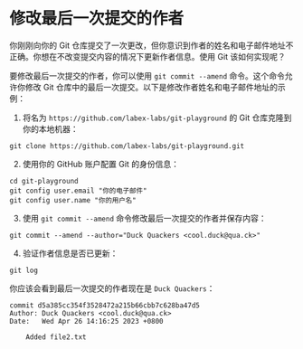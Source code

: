 # 修改最后一次提交的作者

你刚刚向你的 Git 仓库提交了一次更改，但你意识到作者的姓名和电子邮件地址不正确。你想在不改变提交内容的情况下更新作者信息。使用 Git 该如何实现呢？

要修改最后一次提交的作者，你可以使用 `git commit --amend` 命令。这个命令允许你修改 Git 仓库中的最后一次提交。以下是修改作者姓名和电子邮件地址的示例：

1. 将名为 `https://github.com/labex-labs/git-playground` 的 Git 仓库克隆到你的本地机器：

```shell
git clone https://github.com/labex-labs/git-playground.git
```

2. 使用你的 GitHub 账户配置 Git 的身份信息：

```shell
cd git-playground
git config user.email "你的电子邮件"
git config user.name "你的用户名"
```

3. 使用 `git commit --amend` 命令修改最后一次提交的作者并保存内容：

```shell
git commit --amend --author="Duck Quackers <cool.duck@qua.ck>"
```

4. 验证作者信息是否已更新：

```shell
git log
```

你应该会看到最后一次提交的作者现在是 `Duck Quackers`：

```shell
commit d5a385cc354f3528472a215b66cbb7c628ba47d5
Author: Duck Quackers <cool.duck@qua.ck>
Date:   Wed Apr 26 14:16:25 2023 +0800

    Added file2.txt
```

